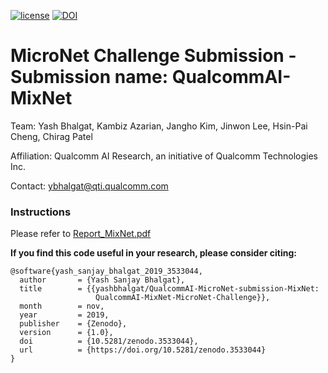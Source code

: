 [![license](https://img.shields.io/github/license/mashape/apistatus.svg)](https://github.com/yashbhalgat/QualcommAI-MicroNet-submission-MixNet/blob/master/LICENSE)
[![DOI](https://zenodo.org/badge/214482731.svg)](https://zenodo.org/badge/latestdoi/214482731)

# MicroNet Challenge Submission - Submission name: QualcommAI-MixNet
Team: Yash Bhalgat, Kambiz Azarian, Jangho Kim, Jinwon Lee, Hsin-Pai Cheng, Chirag Patel

Affiliation: Qualcomm AI Research, an initiative of Qualcomm Technologies Inc.

Contact: ybhalgat@qti.qualcomm.com

### Instructions
Please refer to [Report_MixNet.pdf](Report_MixNet.pdf)

**If you find this code useful in your research, please consider citing:**
```
@software{yash_sanjay_bhalgat_2019_3533044,
  author       = {Yash Sanjay Bhalgat},
  title        = {{yashbhalgat/QualcommAI-MicroNet-submission-MixNet: 
                   QualcommAI-MixNet-MicroNet-Challenge}},
  month        = nov,
  year         = 2019,
  publisher    = {Zenodo},
  version      = {1.0},
  doi          = {10.5281/zenodo.3533044},
  url          = {https://doi.org/10.5281/zenodo.3533044}
}
```
